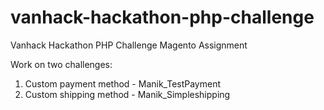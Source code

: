 # vanhack-hackathon-php-challenge
Vanhack Hackathon PHP Challenge Magento Assignment

Work on two challenges:
1. Custom payment method  - Manik_TestPayment
2. Custom shipping method - Manik_Simpleshipping
